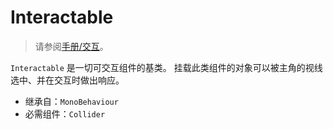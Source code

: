# Interactable

> 请参阅[手册/交互](../manual/interaction.md)。

`Interactable` 是一切可交互组件的基类。
挂载此类组件的对象可以被主角的视线选中、并在交互时做出响应。

- 继承自：`MonoBehaviour`
- 必需组件：`Collider`